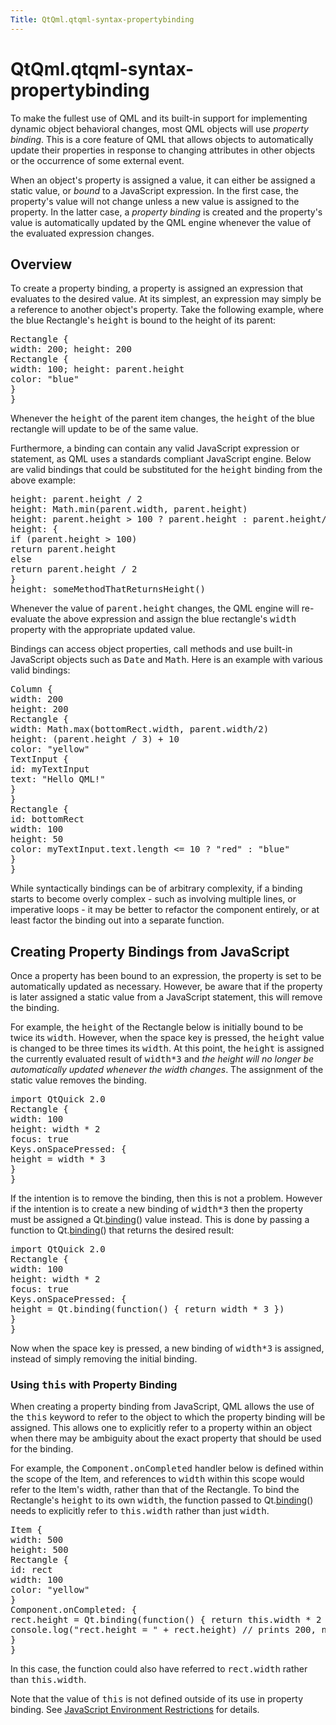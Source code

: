 ```yaml
---
Title: QtQml.qtqml-syntax-propertybinding
---
```


# QtQml.qtqml-syntax-propertybinding

<span class="subtitle"></span>
<!-- $$$qtqml-syntax-propertybinding.html-description -->
<p>To make the fullest use of QML and its built-in support for implementing dynamic object behavioral changes, most QML objects will use <i>property binding</i>. This is a core feature of QML that allows objects to automatically update their properties in response to changing attributes in other objects or the occurrence of some external event.</p>
<p>When an object's property is assigned a value, it can either be assigned a static value, or <i>bound</i> to a JavaScript expression. In the first case, the property's value will not change unless a new value is assigned to the property. In the latter case, a <i>property binding</i> is created and the property's value is automatically updated by the QML engine whenever the value of the evaluated expression changes.</p>
<h2>Overview</h2>
<p>To create a property binding, a property is assigned an expression that evaluates to the desired value. At its simplest, an expression may simply be a reference to another object's property. Take the following example, where the blue Rectangle's <tt>height</tt> is bound to the height of its parent:</p>
<pre class="qml"><span class="type">Rectangle</span> {
<span class="name">width</span>: <span class="number">200</span>; <span class="name">height</span>: <span class="number">200</span>
<span class="type">Rectangle</span> {
<span class="name">width</span>: <span class="number">100</span>; <span class="name">height</span>: <span class="name">parent</span>.<span class="name">height</span>
<span class="name">color</span>: <span class="string">&quot;blue&quot;</span>
}
}</pre>
<p>Whenever the <tt>height</tt> of the parent item changes, the <tt>height</tt> of the blue rectangle will update to be of the same value.</p>
<p>Furthermore, a binding can contain any valid JavaScript expression or statement, as QML uses a standards compliant JavaScript engine. Below are valid bindings that could be substituted for the <tt>height</tt> binding from the above example:</p>
<pre class="cpp">height: parent<span class="operator">.</span>height <span class="operator">/</span> <span class="number">2</span>
height: Math<span class="operator">.</span>min(parent<span class="operator">.</span>width<span class="operator">,</span> parent<span class="operator">.</span>height)
height: parent<span class="operator">.</span>height <span class="operator">&gt;</span> <span class="number">100</span> <span class="operator">?</span> parent<span class="operator">.</span>height : parent<span class="operator">.</span>height<span class="operator">/</span><span class="number">2</span>
height: {
<span class="keyword">if</span> (parent<span class="operator">.</span>height <span class="operator">&gt;</span> <span class="number">100</span>)
<span class="keyword">return</span> parent<span class="operator">.</span>height
<span class="keyword">else</span>
<span class="keyword">return</span> parent<span class="operator">.</span>height <span class="operator">/</span> <span class="number">2</span>
}
height: someMethodThatReturnsHeight()</pre>
<p>Whenever the value of <tt>parent.height</tt> changes, the QML engine will re-evaluate the above expression and assign the blue rectangle's <tt>width</tt> property with the appropriate updated value.</p>
<p>Bindings can access object properties, call methods and use built-in JavaScript objects such as <tt>Date</tt> and <tt>Math</tt>. Here is an example with various valid bindings:</p>
<pre class="qml"><span class="type">Column</span> {
<span class="name">width</span>: <span class="number">200</span>
<span class="name">height</span>: <span class="number">200</span>
<span class="type">Rectangle</span> {
<span class="name">width</span>: <span class="name">Math</span>.<span class="name">max</span>(<span class="name">bottomRect</span>.<span class="name">width</span>, <span class="name">parent</span>.<span class="name">width</span><span class="operator">/</span><span class="number">2</span>)
<span class="name">height</span>: (<span class="name">parent</span>.<span class="name">height</span> <span class="operator">/</span> <span class="number">3</span>) <span class="operator">+</span> <span class="number">10</span>
<span class="name">color</span>: <span class="string">&quot;yellow&quot;</span>
<span class="type">TextInput</span> {
<span class="name">id</span>: <span class="name">myTextInput</span>
<span class="name">text</span>: <span class="string">&quot;Hello QML!&quot;</span>
}
}
<span class="type">Rectangle</span> {
<span class="name">id</span>: <span class="name">bottomRect</span>
<span class="name">width</span>: <span class="number">100</span>
<span class="name">height</span>: <span class="number">50</span>
<span class="name">color</span>: <span class="name">myTextInput</span>.<span class="name">text</span>.<span class="name">length</span> <span class="operator">&lt;=</span> <span class="number">10</span> ? <span class="string">&quot;red&quot;</span> : <span class="string">&quot;blue&quot;</span>
}
}</pre>
<p>While syntactically bindings can be of arbitrary complexity, if a binding starts to become overly complex - such as involving multiple lines, or imperative loops - it may be better to refactor the component entirely, or at least factor the binding out into a separate function.</p>
<h2>Creating Property Bindings from JavaScript</h2>
<p>Once a property has been bound to an expression, the property is set to be automatically updated as necessary. However, be aware that if the property is later assigned a static value from a JavaScript statement, this will remove the binding.</p>
<p>For example, the <tt>height</tt> of the Rectangle below is initially bound to be twice its <tt>width</tt>. However, when the space key is pressed, the <tt>height</tt> value is changed to be three times its <tt>width</tt>. At this point, the <tt>height</tt> is assigned the currently evaluated result of <tt>width*3</tt> and <i>the height will no longer be automatically updated whenever the width changes</i>. The assignment of the static value removes the binding.</p>
<pre class="qml">import QtQuick 2.0
<span class="type">Rectangle</span> {
<span class="name">width</span>: <span class="number">100</span>
<span class="name">height</span>: <span class="name">width</span> <span class="operator">*</span> <span class="number">2</span>
<span class="name">focus</span>: <span class="number">true</span>
<span class="name">Keys</span>.onSpacePressed: {
<span class="name">height</span> <span class="operator">=</span> <span class="name">width</span> <span class="operator">*</span> <span class="number">3</span>
}
}</pre>
<p>If the intention is to remove the binding, then this is not a problem. However if the intention is to create a new binding of <tt>width*3</tt> then the property must be assigned a Qt.<a href="QtQml.Binding.md">binding</a>() value instead. This is done by passing a function to Qt.<a href="QtQml.Binding.md">binding</a>() that returns the desired result:</p>
<pre class="qml">import QtQuick 2.0
<span class="type">Rectangle</span> {
<span class="name">width</span>: <span class="number">100</span>
<span class="name">height</span>: <span class="name">width</span> <span class="operator">*</span> <span class="number">2</span>
<span class="name">focus</span>: <span class="number">true</span>
<span class="name">Keys</span>.onSpacePressed: {
<span class="name">height</span> <span class="operator">=</span> <span class="name">Qt</span>.<span class="name">binding</span>(<span class="keyword">function</span>() { <span class="keyword">return</span> <span class="name">width</span> <span class="operator">*</span> <span class="number">3</span> })
}
}</pre>
<p>Now when the space key is pressed, a new binding of <tt>width*3</tt> is assigned, instead of simply removing the initial binding.</p>
<h3>Using <tt>this</tt> with Property Binding</h3>
<p>When creating a property binding from JavaScript, QML allows the use of the <tt>this</tt> keyword to refer to the object to which the property binding will be assigned. This allows one to explicitly refer to a property within an object when there may be ambiguity about the exact property that should be used for the binding.</p>
<p>For example, the <tt>Component.onCompleted</tt> handler below is defined within the scope of the Item, and references to <tt>width</tt> within this scope would refer to the Item's width, rather than that of the Rectangle. To bind the Rectangle's <tt>height</tt> to its own <tt>width</tt>, the function passed to Qt.<a href="QtQml.Binding.md">binding</a>() needs to explicitly refer to <tt>this.width</tt> rather than just <tt>width</tt>.</p>
<pre class="qml"><span class="type">Item</span> {
<span class="name">width</span>: <span class="number">500</span>
<span class="name">height</span>: <span class="number">500</span>
<span class="type">Rectangle</span> {
<span class="name">id</span>: <span class="name">rect</span>
<span class="name">width</span>: <span class="number">100</span>
<span class="name">color</span>: <span class="string">&quot;yellow&quot;</span>
}
<span class="name">Component</span>.onCompleted: {
<span class="name">rect</span>.<span class="name">height</span> <span class="operator">=</span> <span class="name">Qt</span>.<span class="name">binding</span>(<span class="keyword">function</span>() { <span class="keyword">return</span> this.<span class="name">width</span> <span class="operator">*</span> <span class="number">2</span> })
<span class="name">console</span>.<span class="name">log</span>(<span class="string">&quot;rect.height = &quot;</span> <span class="operator">+</span> <span class="name">rect</span>.<span class="name">height</span>) <span class="comment">// prints 200, not 1000</span>
}
}</pre>
<p>In this case, the function could also have referred to <tt>rect.width</tt> rather than <tt>this.width</tt>.</p>
<p>Note that the value of <tt>this</tt> is not defined outside of its use in property binding. See <a href="QtQml.qtqml-javascript-hostenvironment.md#javascript-environment-restrictions">JavaScript Environment Restrictions</a> for details.</p>
<!-- @@@qtqml-syntax-propertybinding.html -->
